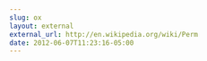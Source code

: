 ```yaml
---
slug: ox
layout: external
external_url: http://en.wikipedia.org/wiki/Perm
date: 2012-06-07T11:23:16-05:00
---
```

